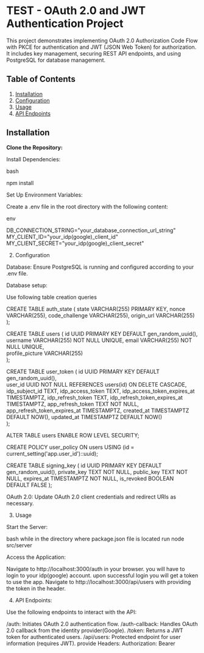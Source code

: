 # TEST - OAuth 2.0 and JWT Authentication Project

This project demonstrates implementing OAuth 2.0 Authorization Code Flow with PKCE for authentication and JWT (JSON Web Token) for authorization. It includes key management, securing REST API endpoints, and using PostgreSQL for database management.

## Table of Contents

1. [Installation](#installation)
2. [Configuration](#configuration)
3. [Usage](#usage)
4. [API Endpoints](#api-endpoints)

## Installation

**Clone the Repository:**

Install Dependencies:

bash

npm install

Set Up Environment Variables:

Create a .env file in the root directory with the following content:

env

DB_CONNECTION_STRING="your_database_connection_url_string"
MY_CLIENT_ID="your_idp(google)\_client_id"
MY_CLIENT_SECRET="your_idp(google)\_client_secret"

2. Configuration

Database: Ensure PostgreSQL is running and configured according to your .env file.

Database setup:

Use following table creation queries

CREATE TABLE auth_state (
state VARCHAR(255) PRIMARY KEY,
nonce VARCHAR(255),
code_challenge VARCHAR(255),
origin_url VARCHAR(255)
);

CREATE TABLE users (
id UUID PRIMARY KEY DEFAULT gen_random_uuid(),
username VARCHAR(255) NOT NULL UNIQUE,
email VARCHAR(255) NOT NULL UNIQUE,  
 profile_picture VARCHAR(255)  
);

CREATE TABLE user_token (
id UUID PRIMARY KEY DEFAULT gen_random_uuid(),  
 user_id UUID NOT NULL REFERENCES users(id) ON DELETE CASCADE,
idp_subject_id TEXT,
idp_access_token TEXT,
idp_access_token_expires_at TIMESTAMPTZ,
idp_refresh_token TEXT,
idp_refresh_token_expires_at TIMESTAMPTZ,
app_refresh_token TEXT NOT NULL,
app_refresh_token_expires_at TIMESTAMPTZ,
created_at TIMESTAMPTZ DEFAULT NOW(),
updated_at TIMESTAMPTZ DEFAULT NOW()  
);

ALTER TABLE users ENABLE ROW LEVEL SECURITY;

CREATE POLICY user_policy ON users
USING (id = current_setting('app.user_id')::uuid);

CREATE TABLE signing_key (
id UUID PRIMARY KEY DEFAULT gen_random_uuid(),
private_key TEXT NOT NULL,
public_key TEXT NOT NULL,
expires_at TIMESTAMPTZ NOT NULL,
is_revoked BOOLEAN DEFAULT FALSE
);

OAuth 2.0: Update OAuth 2.0 client credentials and redirect URIs as necessary.

3. Usage

Start the Server:

bash
while in the directory where package.json file is located run
node src/server

Access the Application:

Navigate to http://localhost:3000/auth in your browser.
you will have to login to your idp(google) account.
upon successful login you will get a token to use the app.
Navigate to http://localhost:3000/api/users with providing the token in the header.

4. API Endpoints:

Use the following endpoints to interact with the API:

/auth: Initiates OAuth 2.0 authentication flow.
/auth-callback: Handles OAuth 2.0 callback from the identity provider(Google).
/token: Returns a JWT token for authenticated users.
/api/users: Protected endpoint for user information (requires JWT).
provide Headers: Authorization: Bearer <JWT>
